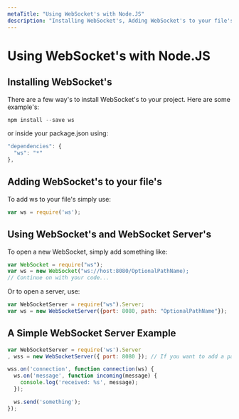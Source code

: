 ```yaml
---
metaTitle: "Using WebSocket's with Node.JS"
description: "Installing WebSocket's, Adding WebSocket's to your file's, Using WebSocket's and WebSocket Server's, A Simple WebSocket Server Example"
---
```


# Using WebSocket's with Node.JS



## Installing WebSocket's


There are a few way's to install WebSocket's to your project. Here are some example's:

```js
npm install --save ws

```

or inside your package.json using:

```js
"dependencies": {
  "ws": "*"
},

```



## Adding WebSocket's to your file's


To add ws to your file's simply use:

```js
var ws = require('ws');

```



## Using WebSocket's and WebSocket Server's


To open a new WebSocket, simply add something like:

```js
var WebSocket = require("ws");
var ws = new WebSocket("ws://host:8080/OptionalPathName);
// Continue on with your code...

```

Or to open a server, use:

```js
var WebSocketServer = require("ws").Server;
var ws = new WebSocketServer({port: 8080, path: "OptionalPathName"});

```



## A Simple WebSocket Server Example


```js
var WebSocketServer = require('ws').Server
, wss = new WebSocketServer({ port: 8080 }); // If you want to add a path as well, use path: "PathName"

wss.on('connection', function connection(ws) {
  ws.on('message', function incoming(message) {
    console.log('received: %s', message);
  });

  ws.send('something');
});

```

